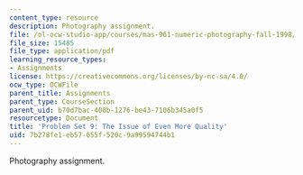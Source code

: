 ```yaml
---
content_type: resource
description: Photography assignment.
file: /ol-ocw-studio-app/courses/mas-961-numeric-photography-fall-1998/7b278fe1eb57655f520c9a99594744b1_ps9.pdf
file_size: 15485
file_type: application/pdf
learning_resource_types:
- Assignments
license: https://creativecommons.org/licenses/by-nc-sa/4.0/
ocw_type: OCWFile
parent_title: Assignments
parent_type: CourseSection
parent_uid: b70d7bac-400b-1276-be43-7106b345a0f5
resourcetype: Document
title: 'Problem Set 9: The Issue of Even More Quality'
uid: 7b278fe1-eb57-655f-520c-9a99594744b1
---
```

Photography assignment.